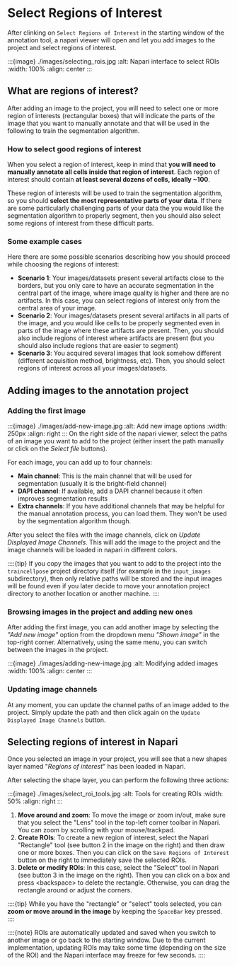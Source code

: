 # Select Regions of Interest

After clinking on `Select Regions of Interest` in the starting window of the annotation tool, a napari viewer will open and let you add images to the project and select regions of interest. 

:::{image} ./images/selecting_rois.jpg
:alt: Napari interface to select ROIs
:width: 100%
:align: center
:::


## What are regions of interest? 
After adding an image to the project, you will need to select one or more region of interests (rectangular boxes) that will indicate the parts of the image that you want to manually annotate and that will be used in the following to train the segmentation algorithm. 

### How to select good regions of interest
When you select a region of interest, keep in mind that **you will need to manually annotate all cells inside that region of interest**. Each region of interest should contain **at least several dozens of cells, ideally ~100**. 

These region of interests will be used to train the segmentation algorithm, so you should **select the most representative parts of your data**. If there are some particularly challenging parts of your data the you would like the segmentation algorithm to properly segment, then you should also select some regions of interest from these difficult parts. 

### Some example cases
Here there are some possible scenarios describing how you should proceed while choosing the regions of interest:

- **Scenario 1**: Your images/datasets present several artifacts close to the borders, but you only care to have an accurate segmentation in the central part of the image, where image quality is higher and there are no artifacts. In this case, you can select regions of interest only from the central area of your image.
- **Scenario 2**: Your images/datasets present several artifacts in all parts of the image, and you would like cells to be properly segmented even in parts of the image where these artifacts are present. Then, you should also include regions of interest where artifacts are present (but you should also include regions that are easier to segment)
- **Scenario 3**: You acquired several images that look somehow different (different acquisition method, brightness, etc). Then, you should select regions of interest across all your images/datasets.

## Adding images to the annotation project
### Adding the first image
:::{image} ./images/add-new-image.jpg
:alt: Add new image options
:width: 250px
:align: right
:::
On the right side of the napari viewer, select the paths of an image you want to add to the project (either insert the path manually or click on the _Select file_ buttons).

For each image, you can add up to four channels:

- **Main channel**: This is the main channel that will be used for segmentation (usually it is the bright-field channel)
- **DAPI channel**: If available, add a DAPI channel because it often improves segmentation results
- **Extra channels**: If you have additional channels that may be helpful for the manual annotation process, you can load them. They won't be used by the segmentation algorithm though.

After you select the files with the image channels, click on _Update Displayed Image Channels_. This will add the image to the project and the image channels will be loaded in napari in different colors.

::::{tip}
If you copy the images that you want to add to the project into the `traincellpose` project directory itself (for example in the `input_images` subdirectory), then only relative paths will be stored and the input images will be found even if you later decide to move your annotation project directory to another location or another machine.
::::


### Browsing images in the project and adding new ones
After adding the first image, you can add another image by selecting the _"Add new image"_ option from the dropdown menu _"Shown image"_ in the top-right corner. Alternatively, using the same menu, you can switch between the images in the project.

:::{image} ./images/adding-new-image.jpg
:alt: Modifying added images
:width: 100%
:align: center
:::


### Updating image channels
At any moment, you can update the channel paths of an image added to the project. Simply update the path and then click again on the `Update Displayed Image Channels` button.

## Selecting regions of interest in Napari
Once you selected an image in your project, you will see that a new shapes layer named "_Regions of interest_" has been loaded in Napari.


After selecting the shape layer, you can perform the following three actions:

:::{image} ./images/select_roi_tools.jpg
:alt: Tools for creating ROIs
:width: 50%
:align: right
:::

1. **Move around and zoom**: To move the image or zoom in/out, make sure that you select the "Lens" tool in the top-left corner toolbar in Napari. You can zoom by scrolling with your mouse/trackpad.
2. **Create ROIs**: To create a new region of interest, select the Napari "Rectangle" tool (see button 2 in the image on the right) and then draw one or more boxes. Then you can click on the `Save Regions of Interest` button on the right to immediately save the selected ROIs.
3. **Delete or modify ROIs**: In this case, select the "Select" tool in Napari (see button 3 in the image on the right). Then you can click on a box and press \<backspace> to delete the rectangle. Otherwise, you can drag the rectangle around or adjust the corners.  


::::{tip}
While you have the "rectangle" or "select" tools selected, you can **zoom or move around in the image**  by keeping the `SpaceBar` key pressed.
::::

::::{note}
ROIs are automatically updated and saved when you switch to another image or go back to the starting window. Due to the current implementation, updating ROIs may take some time (depending on the size of the ROI) and the Napari interface may freeze for few seconds.
::::
